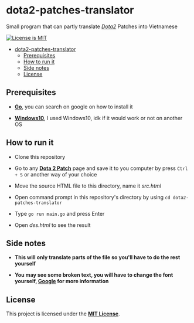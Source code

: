 # dota2-patches-translator
Small program that can partly translate [*Dota2*](http://dota2.com/) Patches into Vietnamese

[![License is MIT](https://img.shields.io/github/license/duongoku/dota2-patches-translator)](./LICENSE)

- [dota2-patches-translator](#dota2-patches-translator)
	- [Prerequisites](#prerequisites)
	- [How to run it](#how-to-run-it)
	- [Side notes](#side-notes)
	- [License](#license)

## Prerequisites
- [**Go**](https://golang.org/), you can search on google on how to install it

- [**Windows10**](https://www.microsoft.com/en-us/software-download/windows10), I used Windows10, idk if it would work or not on another OS

## How to run it
- Clone this repository

- Go to any [**Dota 2 Patch**](http://dota2.com/patches/) page and save it to you computer by press ```Ctrl + S``` or another way of your choice

- Move the source HTML file to this directory, name it *src.html*

- Open command prompt in this repository's directory by using ```cd dota2-patches-translator```

- Type ```go run main.go``` and press Enter

- Open *des.html* to see the result

## Side notes
- **This will only translate parts of the file so you'll have to do the rest yourself**

- **You may see some broken text, you will have to change the font yourself, [Google](http://google.com/) for more information**

## License

This project is licensed under the [**MIT License**](https://choosealicense.com/licenses/mit).
